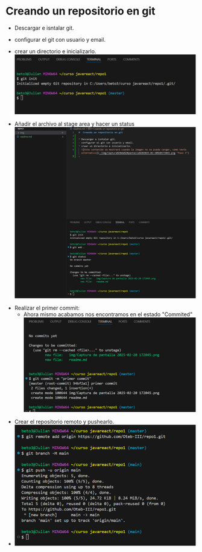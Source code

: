 #  Creando un repositorio en git

* Descargar e isntalar git.
- configurar el git con usuario y email.
* crear un directorio e inicializarlo.
  ![Este contenido se mostrará cuando la imagen no se pueda cargar, como texto alternativo](./img/Captura%20de%20pantalla%202025-02-20%20172045.png "Paso 3")
- Añadir el archivo al stage area y hacer un status
  ![Este contenido se mostrará cuando la imagen no se pueda cargar, como texto alternativo](./img/2.png "Paso 3")
* Realizar el primer commit:
  * Ahora mismo acabamos nos encontramos en el estado "Commited"
  ![Este contenido se mostrará cuando la imagen no se pueda cargar, como texto alternativo](./img/3.png "Paso 3")
- Crear el repositorio remoto y pushearlo.
-   ![Este contenido se mostrará cuando la imagen no se pueda cargar, como texto alternativo](./img/4.png "Paso 3")
  
